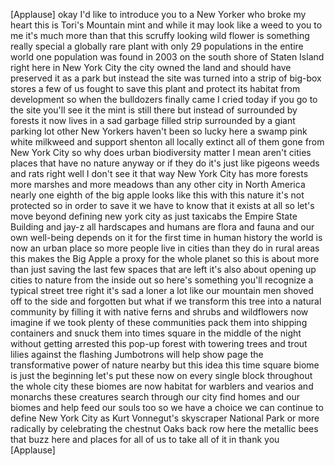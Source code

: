 
[Applause]
okay I&#39;d like to introduce you to a New
Yorker who broke my heart this is Tori&#39;s
Mountain mint and while it may look like
a weed to you to me it&#39;s much more than
that this scruffy looking wild flower is
something really special a globally rare
plant with only 29 populations in the
entire world one population was found in
2003 on the south shore of Staten Island
right here in New York City the city
owned the land and should have preserved
it as a park but instead the site was
turned into a strip of big-box stores a
few of us fought to save this plant and
protect its habitat from development so
when the bulldozers finally came I cried
today if you go to the site you&#39;ll see
it the mint is still there but instead
of surrounded by forests it now lives in
a sad garbage filled strip surrounded by
a giant parking lot other New Yorkers
haven&#39;t been so lucky here a swamp pink
white milkweed and support shenton all
locally extinct all of them gone from
New York City so why does urban
biodiversity matter I mean aren&#39;t cities
places that have no nature anyway or if
they do it&#39;s just like pigeons weeds and
rats right well I don&#39;t see it that way
New York City has more forests more
marshes and more meadows than any other
city in North America nearly one eighth
of the big apple looks like this with
this nature it&#39;s not protected so in
order to save it we have to know that it
exists at all so let&#39;s move beyond
defining new york city as just taxicabs
the Empire State Building and jay-z all
hardscapes and humans are flora and
fauna and
our own well-being depends on it for the
first time in human history the world is
now an urban place so more people live
in cities than they do in rural areas
this makes the Big Apple a proxy for the
whole planet so this is about more than
just saving the last few spaces that are
left it&#39;s also about opening up cities
to nature from the inside out so here&#39;s
something you&#39;ll recognize a typical
street tree right it&#39;s sad a loner a lot
like our mountain men shoved off to the
side and forgotten but what if we
transform this tree into a natural
community by filling it with native
ferns and shrubs and wildflowers now
imagine if we took plenty of these
communities pack them into shipping
containers and snuck them into times
square in the middle of the night
without getting arrested this pop-up
forest with towering trees and trout
lilies against the flashing Jumbotrons
will help show page the transformative
power of nature nearby but this idea
this time square biome is just the
beginning let&#39;s put these now on every
single block throughout the whole city
these biomes are now habitat for
warblers and vearios and monarchs these
creatures search through our city find
homes and our biomes and help feed our
souls too so we have a choice we can
continue to define New York City as Kurt
Vonnegut&#39;s skyscraper National Park or
more radically by celebrating the
chestnut Oaks back row here the metallic
bees that buzz here and places for all
of us to take all of it in thank you
[Applause]
